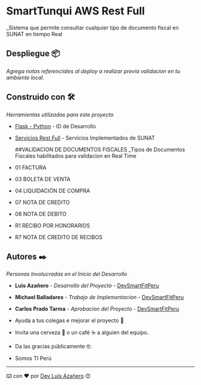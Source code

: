 # SmartTunqui AWS Rest Full

_Sistema que permite consultar cualquier tipo de documento fiscal en SUNAT en tiempo Real
## Despliegue 📦

_Agrega notas referenciales al deploy a realizar previa validacion en tu ambiente local._

## Construido con 🛠️

_Herramientas utilizadas para este proyecto_

* [Flask - Python](https://flask.palletsprojects.com/en/3.0.x/) - ID de Desarrollo
* [Servicios Rest Full](https://cdn.www.gob.pe/uploads/document/file/536289/Manual_de_Consulta_Integrada_de_Validez_de_CdP_por_Servicio_WEB.pdf?v=1583255585) - Servicios Implementados de SUNAT

  ##VALIDACION DE DOCUMENTOS FISCALES
  _Tipos de Documentos Fiscales habilitados para validacion en Real Time
* 01 FACTURA  
* 03 BOLETA DE VENTA  
* 04 LIQUIDACIÓN DE COMPRA
* 07 NOTA DE CREDITO
* 08 NOTA DE DEBITO
* R1 RECIBO POR HONORARIOS
* R7 NOTA DE CREDITO DE RECIBOS

## Autores ✒️

_Personas Involucradas en el Inicio del Desarrollo_

* **Luis Azañero** - *Desarrollo del Proyecto* - [DevSmartFitPeru](https://github.com/DevSmartFitPeru)
* **Michael Balladares** - *Trabajo de Implementacion* - [DevSmartFitPeru](https://github.com/DevSmartFitPeru)
* **Carlos Prado Tarma** - *Aprobacion del Proyecto* - [DevSmartFitPeru](https://github.com/DevSmartFitPeru)

* Ayuda a tus colegas e mejorar el proyecto 📢
* Invita una cerveza 🍺 o un café ☕ a alguien del equipo. 
* Da las gracias públicamente 🤓.
* Somos TI Perú

---
⌨️ con ❤️ por [Dev Luis Azañero](https://github.com/Luis-Azanero-Developer) 😊
